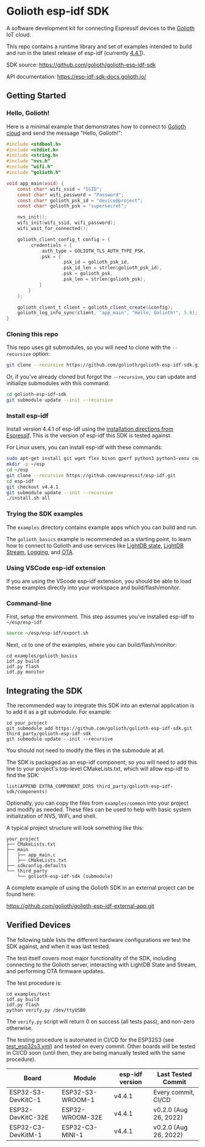 # Golioth esp-idf SDK

A software development kit for connecting Espressif devices to the
[Golioth](https://golioth.io) IoT cloud.

This repo contains a runtime library and set of examples intended to build
and run in the latest release of esp-idf
(currently [4.4.1](https://github.com/espressif/esp-idf/releases/tag/v4.4.1)).

SDK source: https://github.com/golioth/golioth-esp-idf-sdk

API documentation: https://esp-idf-sdk-docs.golioth.io/

## Getting Started

### Hello, Golioth!

Here is a minimal example that demonstrates how to connect to
[Golioth cloud](https://docs.golioth.io/cloud) and send the message "Hello, Golioth!":

```c
#include <stdbool.h>
#include <stdint.h>
#include <string.h>
#include "nvs.h"
#include "wifi.h"
#include "golioth.h"

void app_main(void) {
    const char* wifi_ssid = "SSID";
    const char* wifi_password = "Password";
    const char* golioth_psk_id = "device@project";
    const char* golioth_psk = "supersecret";

    nvs_init();
    wifi_init(wifi_ssid, wifi_password);
    wifi_wait_for_connected();

    golioth_client_config_t config = {
        .credentials = {
            .auth_type = GOLIOTH_TLS_AUTH_TYPE_PSK,
            .psk = {
                    .psk_id = golioth_psk_id,
                    .psk_id_len = strlen(golioth_psk_id),
                    .psk = golioth_psk,
                    .psk_len = strlen(golioth_psk),
            }
        }
    };

    golioth_client_t client = golioth_client_create(&config);
    golioth_log_info_sync(client, "app_main", "Hello, Golioth!", 5.0);
}

```

### Cloning this repo

This repo uses git submodules, so you will need to clone with the `--recursive` option:

```sh
git clone --recursive https://github.com/golioth/golioth-esp-idf-sdk.git
```

Or, if you've already cloned but forgot the `--recursive`, you can update and
initialize submodules with this command:

```sh
cd golioth-esp-idf-sdk
git submodule update --init --recursive
```

### Install esp-idf

Install version 4.4.1 of esp-idf using the
[installation directions from Espressif](https://docs.espressif.com/projects/esp-idf/en/latest/esp32/get-started/index.html#installation).
This is the version of esp-idf this SDK is tested against.

For Linux users, you can install esp-idf with these commands:

```sh
sudo apt-get install git wget flex bison gperf python3 python3-venv cmake ninja-build ccache libffi-dev libssl-dev dfu-util libusb-1.0-0
mkdir -p ~/esp
cd ~/esp
git clone --recursive https://github.com/espressif/esp-idf.git
cd esp-idf
git checkout v4.4.1
git submodule update --init --recursive
./install.sh all
```

### Trying the SDK examples

The `examples` directory contains example apps which you can build and run.

The `golioth_basics` example is recommended as a starting point, to learn how to
connect to Golioth and use services like
[LightDB state](https://docs.golioth.io/cloud/services/lightdb),
[LightDB Stream](https://docs.golioth.io/cloud/services/lightdb-stream),
[Logging](https://docs.golioth.io/cloud/services/logging),
and [OTA](https://docs.golioth.io/cloud/services/ota).

### Using VSCode esp-idf extension

If you are using the VScode esp-idf extension, you should be able to load these examples
directly into your workspace and build/flash/monitor.

### Command-line

First, setup the environment. This step assumes you've installed esp-idf to `~/esp/esp-idf`

```sh
source ~/esp/esp-idf/export.sh
```

Next, `cd` to one of the examples, where you can build/flash/monitor:

```
cd examples/golioth_basics
idf.py build
idf.py flash
idf.py monitor
```

## Integrating the SDK

The recommended way to integrate this SDK into an external application is to add it as a
git submodule. For example:

```
cd your_project
git submodule add https://github.com/golioth/golioth-esp-idf-sdk.git third_party/golioth-esp-idf-sdk
git submodule update --init --recursive
```

You should not need to modify the files in the submodule at all.

The SDK is packaged as an esp-idf component, so you will need to add this line
to your project's top-level CMakeLists.txt, which will allow esp-idf to find the SDK:

```
list(APPEND EXTRA_COMPONENT_DIRS third_party/golioth-esp-idf-sdk/components)
```

Optionally, you can copy the files from `examples/common` into your project and modify
as needed. These files can be used to help with basic system initialization of
NVS, WiFi, and shell.

A typical project structure will look something like this:

```
your_project
├── CMakeLists.txt
├── main
│   ├── app_main.c
│   ├── CMakeLists.txt
├── sdkconfig.defaults
└── third_party
    └── golioth-esp-idf-sdk (submodule)
```

A complete example of using the Golioth SDK in an external project can be found here:

https://github.com/golioth/golioth-esp-idf-external-app.git

## Verified Devices

The following table lists the different hardware configurations we test the SDK against,
and when it was last tested.

The test itself covers most major functionality of the SDK, including connecting
to the Golioth server, interacting with LightDB State and Stream, and performing
OTA firmware updates.

The test procedure is:

```
cd examples/test
idf.py build
idf.py flash
python verify.py /dev/ttyUSB0
```

The `verify.py` script will return 0 on success (all tests pass), and non-zero otherwise.

The testing procedure is automated in CI/CD for the ESP32S3
(see [test_esp32s3.yml](.github/workflows/test_esp32s3.yml)) and tested on
every commit. Other boards will be tested in CI/CD soon (until then, they are
being manually tested with the same procedure).

| Board              | Module           | esp-idf version | Last Tested Commit    |
| ---                | ---              | ---             | ---                   |
| ESP32-S3-DevKitC-1 | ESP32-S3-WROOM-1 | v4.4.1          | Every commit, CI/CD   |
| ESP32-DevKitC-32E  | ESP32-WROOM-32E  | v4.4.1          | v0.2.0 (Aug 26, 2022) |
| ESP32-C3-DevKitM-1 | ESP32-C3-MINI-1  | v4.4.1          | v0.2.0 (Aug 26, 2022) |
